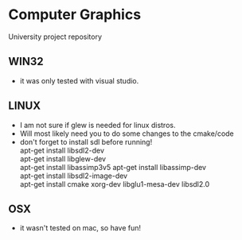 # Computer Graphics
University project repository

## WIN32
* it was only tested with visual studio.

## LINUX
* I am not sure if glew is needed for linux distros.
* Will most likely need you to do some changes to the cmake/code
* don't forget to install sdl before running!    
apt-get install libsdl2-dev    
apt-get install libglew-dev    
apt-get install libassimp3v5
apt-get install libassimp-dev  
apt-get install libsdl2-image-dev    
apt-get install cmake xorg-dev libglu1-mesa-dev libsdl2.0

## OSX
* it wasn't tested on mac, so have fun!
